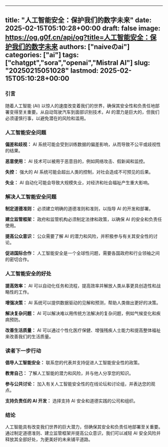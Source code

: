 
---
title: "人工智能安全：保护我们的数字未来"
date: 2025-02-15T05:10:28+00:00
draft: false
image: https://og.g0f.cn/api/og?title=人工智能安全：保护我们的数字未来
authors: ["naiveのai"]
categories: ["ai"]
tags: ["chatgpt","sora","openai","Mistral AI"]
slug: "20250215051028"
lastmod: 2025-02-15T05:10:28+00:00
---
### 引言

随着人工智能 (AI) 以惊人的速度改变着我们的世界，确保其安全性和负责任地部署变得至关重要。从自动驾驶汽车到面部识别技术，AI 的潜力是巨大的，但我们必须谨慎行事，以避免潜在的风险和滥用。

### 人工智能安全问题

**偏差和歧视：** AI 系统可能会受到训练数据的偏差影响，从而导致不公平或歧视性的结果。

**恶意使用：** AI 技术可以被用于恶意目的，例如网络攻击、假新闻和监控。

**失控：** 强大的 AI 系统可能会超出人类的控制，对社会造成不可预见的后果。

**失业：** AI 自动化可能会导致大规模失业，对经济和社会福祉产生重大影响。

### 解决人工智能安全问题

**制定道德准则：** 必须建立明确的道德准则和准则，以指导 AI 的开发和部署。

**建立监管框架：** 政府和监管机构必须制定法律和政策，以确保 AI 的安全和负责任使用。

**提高公众意识：** 公众需要了解 AI 的潜力和风险，并积极参与有关其安全性的讨论。

**促进国际合作：** 人工智能安全是一个全球性问题，需要各国政府和行业领袖之间的密切合作。

### 人工智能安全的好处

**提高效率：** AI 可以自动化任务和流程，提高效率并解放人类从事更具创造性和战略性的工作。

**增强决策：** AI 系统可以提供数据驱动的见解和预测，帮助人类做出更好的决策。

**解决复杂问题：** AI 可以解决难以用传统方法解决的复杂问题，例如气候变化和疾病预防。

**改善生活质量：** AI 可以通过个性化医疗保健、增强残疾人士能力和提高整体福祉来改善我们的生活质量。

### 读者下一步行动

**倡导人工智能安全：** 联系您的代表并支持促进人工智能安全性的政策。

**教育自己：** 了解人工智能的潜力和风险，并与他人分享您的知识。

**参与公共讨论：** 加入有关人工智能安全性的在线论坛和讨论组，并表达您的观点。

**支持负责任的 AI 开发：** 选择支持 AI 安全和道德实践的公司和组织。

### 结论

人工智能具有改变我们世界的巨大潜力，但确保其安全和负责任地部署至关重要。通过制定道德准则、建立监管框架并提高公众意识，我们可以减轻 AI 安全风险并释放其全部好处，为更美好的未来铺平道路。